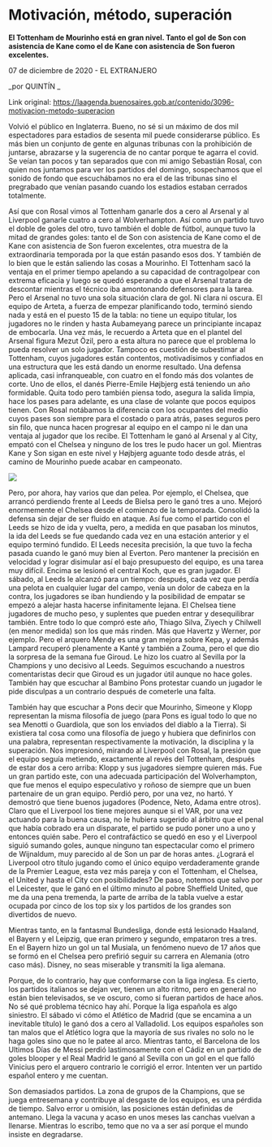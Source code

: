 # Motivación, método, superación

**El Tottenham de Mourinho está en gran nivel. Tanto el gol de Son con asistencia de Kane como el de Kane con asistencia de Son fueron excelentes.**

07 de diciembre de 2020 - EL EXTRANJERO

_por QUINTÍN _

Link original: https://laagenda.buenosaires.gob.ar/contenido/3096-motivacion-metodo-superacion



Volvió el público en Inglaterra. Bueno, no sé si un máximo de dos mil espectadores para estadios de sesenta mil puede considerarse público. Es más bien un conjunto de gente en algunas tribunas con la prohibición de juntarse, abrazarse y la sugerencia de no cantar porque te agarra el covid. Se veían tan pocos y tan separados que con mi amigo Sebastián Rosal, con quien nos juntamos para ver los partidos del domingo, sospechamos que el sonido de fondo que escuchábamos no era el de las tribunas sino el pregrabado que venían pasando cuando los estadios estaban cerrados totalmente.




Así que con Rosal vimos al Tottenham ganarle dos a cero al Arsenal y al Liverpool ganarle cuatro a cero al Wolverhampton. Así como un partido tuvo el doble de goles del otro, tuvo también el doble de fútbol, aunque tuvo la mitad de grandes goles: tanto el de Son con asistencia de Kane como el de Kane con asistencia de Son fueron excelentes, otra muestra de la extraordinaria temporada por la que están pasando esos dos. Y también de lo bien que le están saliendo las cosas a Mourinho. El Tottenham sacó la ventaja en el primer tiempo apelando a su capacidad de contragolpear con extrema eficacia y luego se quedó esperando a que el Arsenal tratara de descontar mientras el técnico iba amontonando defensores para la tarea. Pero el Arsenal no tuvo una sola situación clara de gol. Ni clara ni oscura. El equipo de Arteta, a fuerza de empezar planificando todo, terminó siendo nada y está en el puesto 15 de la tabla: no tiene un equipo titular, los jugadores no le rinden y hasta Aubameyang parece un principiante incapaz de embocarla. Una vez más, le recuerdo a Arteta que en el plantel del Arsenal figura Mezut Özil, pero a esta altura no parece que el problema lo pueda resolver un solo jugador. Tampoco es cuestión de subestimar al Tottenham, cuyos jugadores están contentos, motivadísimos y confiados en una estructura que les está dando un enorme resultado. Una defensa aplicada, casi infranqueable, con cuatro en el fondo más dos volantes de corte. Uno de ellos, el danés Pierre-Emile Højbjerg está teniendo un año formidable. Quita todo pero también piensa todo, asegura la salida limpia, hace los pases para adelante, es una clase de volante que pocos equipos tienen. Con Rosal notábamos la diferencia con los ocupantes del medio cuyos pases son siempre para el costado o para atrás, pases seguros pero sin filo, que nunca hacen progresar al equipo en el campo ni le dan una ventaja al jugador que los recibe. El Tottenham le ganó al Arsenal y al City, empató con el Chelsea y ninguno de los tres le pudo hacer un gol. Mientras Kane y Son sigan en este nivel y Højbjerg aguante todo desde atrás, el camino de Mourinho puede acabar en campeonato.




[![](https://img.youtube.com/vi/qMYiLSLx4ZY/0.jpg)](https://www.youtube.com/watch?v=qMYiLSLx4ZY)




Pero, por ahora, hay varios que dan pelea. Por ejemplo, el Chelsea, que arrancó perdiendo frente al Leeds de Bielsa pero le ganó tres a uno. Mejoró enormemente el Chelsea desde el comienzo de la temporada. Consolidó la defensa sin dejar de ser fluido en ataque. Así fue como el partido con el Leeds se hizo de ida y vuelta, pero, a medida en que pasaban los minutos, la ida del Leeds se fue quedando cada vez en una estación anterior y el equipo terminó fundido. El Leeds necesita precisión, la que tuvo la fecha pasada cuando le ganó muy bien al Everton. Pero mantener la precisión en velocidad y lograr disimular así el bajo presupuesto del equipo, es una tarea muy difícil. Encima se lesionó el central Koch, que es gran jugador. El sábado, al Leeds le alcanzó para un tiempo: después, cada vez que perdía una pelota en cualquier lugar del campo, venía un dolor de cabeza en la contra, los jugadores se iban hundiendo y la posibilidad de empatar se empezó a alejar hasta hacerse infinitamente lejana. El Chelsea tiene jugadores de mucho peso, y suplentes que pueden entrar y desequilibrar también. Entre todo lo que compró este año, Thiago Silva, Ziyech y Chilwell (en menor medida) son los que más rinden. Más que Havertz y Werner, por ejemplo. Pero el arquero Mendy es una gran mejora sobre Kepa, y además Lampard recuperó plenamente a Kanté y también a Zouma, pero el que dio la sorpresa de la semana fue Giroud. Le hizo los cuatro al Sevilla por la Champions y uno decisivo al Leeds. Seguimos escuchando a nuestros comentaristas decir que Giroud es un jugador útil aunque no hace goles. También hay que escuchar al Bambino Pons protestar cuando un jugador le pide disculpas a un contrario después de cometerle una falta.




También hay que escuchar a Pons decir que Mourinho, Simeone y Klopp representan la misma filosofía de juego (para Pons es igual todo lo que no sea Menotti o Guardiola, que son los enviados del diablo a la Tierra). Si existiera tal cosa como una filosofía de juego y hubiera que definirlos con una palabra, representan respectivamente la motivación, la disciplina y la superación. Nos impresionó, mirando al Liverpool con Rosal, la presión que el equipo seguía metiendo, exactamente al revés del Tottenham, después de estar dos a cero arriba: Klopp y sus jugadores siempre quieren más. Fue un gran partido este, con una adecuada participación del Wolverhampton, que fue menos el equipo especulativo y roñoso de siempre que un buen partenaire de un gran equipo. Perdió pero, por una vez, no hartó. Y demostró que tiene buenos jugadores (Podence, Neto, Adama entre otros). Claro que el Liverpool los tiene mejores aunque si el VAR, por una vez actuando para la buena causa, no le hubiera sugerido al árbitro que el penal que había cobrado era un disparate, el partido se pudo poner uno a uno y entonces quién sabe. Pero el contrafáctico se quedó en eso y el Liverpool siguió sumando goles, aunque ninguno tan espectacular como el primero de Wijnaldum, muy parecido al de Son un par de horas antes. ¿Logrará el Liverpool otro título jugando como el único equipo verdaderamente grande de la Premier League, esta vez más pareja y con el Tottenham, el Chelsea, el United y hasta el City con posibilidades? De paso, notemos que salvo por el Leicester, que le ganó en el último minuto al pobre Sheffield United, que me da una pena tremenda, la parte de arriba de la tabla vuelve a estar ocupada por cinco de los top six y los partidos de los grandes son divertidos de nuevo.




Mientras tanto, en la fantasmal Bundesliga, donde está lesionado Haaland, el Bayern y el Leipzig, que eran primero y segundo, empataron tres a tres. En el Bayern hizo un gol un tal Musiala, un fenómeno nuevo de 17 años que se formó en el Chelsea pero prefirió seguir su carrera en Alemania (otro caso más). Disney, no seas miserable y transmití la liga alemana.




Porque, de lo contrario, hay que conformarse con la liga inglesa. Es cierto, los partidos italianos se dejan ver, tienen un alto ritmo, pero en general no están bien televisados, se ve oscuro, como si fueran partidos de hace años. No sé qué problema técnico hay ahí. Porque la liga española es algo siniestro. El sábado vi cómo el Atlético de Madrid (que se encamina a un inevitable título) le ganó dos a cero al Valladolid. Los equipos españoles son tan malos que el Atlético logra que la mayoría de sus rivales no solo no le haga goles sino que no le patee al arco. Mientras tanto, el Barcelona de los Ultimos Días de Messi perdió lastimosamente con el Cádiz en un partido de goles blooper y el Real Madrid le ganó al Sevilla con un gol en el que falló Vinicius pero el arquero contrario le corrigió el error. Intenten ver un partido español entero y me cuentan.




Son demasiados partidos. La zona de grupos de la Champions, que se juega entresemana y contribuye al desgaste de los equipos, es una pérdida de tiempo. Salvo error u omisión, las posiciones están definidas de antemano. Llega la vacuna y acaso en unos meses las canchas vuelvan a llenarse. Mientras lo escribo, temo que no va a ser así porque el mundo insiste en degradarse.



